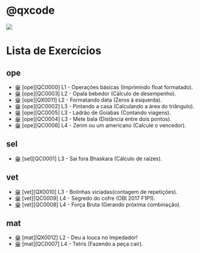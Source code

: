 # @qxcode
[![](https://raw.githubusercontent.com/qxcodefup/arcade/master/assets/intro.png)](intro.md#qxcode)

Lista de Exercícios
=========================


## ope
- [😁](./base/0000/Readme.md#qxcode) [ope][QC0000] L1 - Operações básicas (Imprimindo float formatado).
- [😁](./base/0003/Readme.md#qxcode) [ope][QC0003] L2 - Opala bebedor (Cálculo de desempenho).
- [😁](./base/0011/Readme.md#qxcode) [ope][QX0011] L2 - Formatando data (Zeros à esquerda).
- [😁](./base/0002/Readme.md#qxcode) [ope][QC0002] L3 - Pintando a casa (Calculando a área do triângulo).
- [😁](./base/0005/Readme.md#qxcode) [ope][QC0005] L3 - Ladrão de Goiabas (Contando viagens).
- [😁](./base/0004/Readme.md#qxcode) [ope][QC0004] L3 - Mete bala (Distância entre dois pontos).
- [😁](./base/0006/Readme.md#qxcode) [ope][QC0006] L4 - Zerim ou um americano (Calcule o vencedor).


## sel
- [😁](./base/0001/Readme.md#qxcode) [sel][QC0001] L3 - Sai fora Bhaskara (Cálculo de raízes).


## vet
- [😁](./base/0010/Readme.md#qxcode) [vet][QX0010] L3 - Bolinhas viciadas(contagem de repetições).
- [😁](./base/0009/Readme.md#qxcode) [vet][QC0009] L4 - Segredo do cofre (OBI 2017 F1P1).
- [😁](./base/0008/Readme.md#qxcode) [vet][QC0008] L4 - Força Bruta (Gerando próxima combinação).


## mat
- [😁](./base/0012/Readme.md#qxcode) [mat][QX0012] L2 - Deu a louca no Impedador!
- [😁](./base/0007/Readme.md#qxcode) [mat][QC0007] L4 - Tetris (Fazendo a peça cair).
